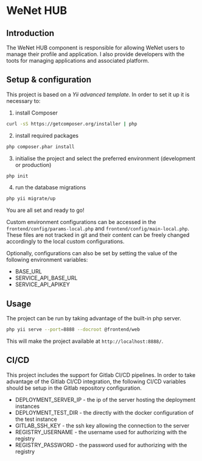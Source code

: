 # WeNet HUB

## Introduction

The WeNet HUB component is responsible for allowing WeNet users to manage their profile and application.
I also provide developers with the toots for managing applications and associated platform.


## Setup & configuration

This project is based on a _Yii advanced template_.
In order to set it up it is necessary to:

1. install Composer

```bash
curl -sS https://getcomposer.org/installer | php
```

2. install required packages

```bash
php composer.phar install
```

3. initialise the project and select the preferred environment (development or production)

```bash
php init
```

4. run the database migrations

```bash
php yii migrate/up
```

You are all set and ready to go!

Custom environment configurations can be accessed in the `frontend/config/params-local.php` and `frontend/config/main-local.php`. These files are not tracked in git and their content can be freely changed accordingly to the local custom configurations.

Optionally, configurations can also be set by setting the value of the following environment variables:

* BASE_URL
* SERVICE_API_BASE_URL
* SERVICE_API_APIKEY

## Usage

The project can be run by taking advantage of the built-in php server.

```bash
php yii serve --port=8888 --docroot @frontend/web
```

This will make the project available at `http://localhost:8888/`.


## CI/CD

This project includes the support for Gitlab CI/CD pipelines.
In order to take advantage of the Gitlab CI/CD integration, the following CI/CD variables should be setup in the Gitlab repository configuration.

* DEPLOYMENT_SERVER_IP - the ip of the server hosting the deployment instances
* DEPLOYMENT_TEST_DIR - the directly with the docker configuration of the test instance
* GITLAB_SSH_KEY - the ssh key allowing the connection to the server
* REGISTRY_USERNAME - the username used for authorizing with the registry
* REGISTRY_PASSWORD - the password used for authorizing with the registry
